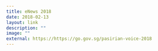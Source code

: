 ```yaml
---
title: eNews 2018
date: 2018-02-13
layout: link
description: ""
image: ""
external: https://https://go.gov.sg/pasirian-voice-2018
---
```

